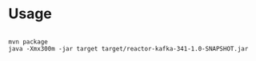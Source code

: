 # Usage

```shell

mvn package
java -Xmx300m -jar target target/reactor-kafka-341-1.0-SNAPSHOT.jar 
```